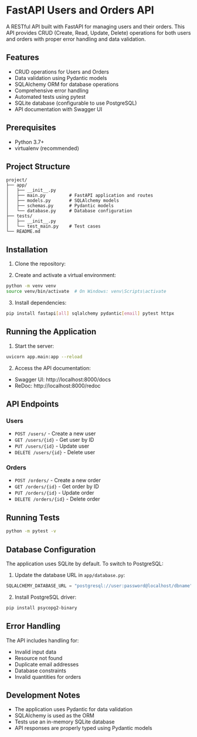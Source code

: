 # FastAPI Users and Orders API

A RESTful API built with FastAPI for managing users and their orders. This API provides CRUD (Create, Read, Update, Delete) operations for both users and orders with proper error handling and data validation.

## Features

- CRUD operations for Users and Orders
- Data validation using Pydantic models
- SQLAlchemy ORM for database operations
- Comprehensive error handling
- Automated tests using pytest
- SQLite database (configurable to use PostgreSQL)
- API documentation with Swagger UI

## Prerequisites

- Python 3.7+
- virtualenv (recommended)

## Project Structure

```
project/
├── app/
│   ├── __init__.py
│   ├── main.py         # FastAPI application and routes
│   ├── models.py       # SQLAlchemy models
│   ├── schemas.py      # Pydantic models
│   └── database.py     # Database configuration
├── tests/
│   ├── __init__.py
│   └── test_main.py    # Test cases
└── README.md
```

## Installation

1. Clone the repository:

2. Create and activate a virtual environment:
```bash
python -m venv venv
source venv/bin/activate  # On Windows: venv\Scripts\activate
```

3. Install dependencies:
```bash
pip install fastapi[all] sqlalchemy pydantic[email] pytest httpx
```

## Running the Application

1. Start the server:
```bash
uvicorn app.main:app --reload
```

2. Access the API documentation:
- Swagger UI: http://localhost:8000/docs
- ReDoc: http://localhost:8000/redoc

## API Endpoints

### Users
- `POST /users/` - Create a new user
- `GET /users/{id}` - Get user by ID
- `PUT /users/{id}` - Update user
- `DELETE /users/{id}` - Delete user

### Orders
- `POST /orders/` - Create a new order
- `GET /orders/{id}` - Get order by ID
- `PUT /orders/{id}` - Update order
- `DELETE /orders/{id}` - Delete order

## Running Tests

```bash
python -m pytest -v
```

## Database Configuration

The application uses SQLite by default. To switch to PostgreSQL:

1. Update the database URL in `app/database.py`:
```python
SQLALCHEMY_DATABASE_URL = "postgresql://user:password@localhost/dbname"
```

2. Install PostgreSQL driver:
```bash
pip install psycopg2-binary
```

## Error Handling

The API includes handling for:
- Invalid input data
- Resource not found
- Duplicate email addresses
- Database constraints
- Invalid quantities for orders

## Development Notes

- The application uses Pydantic for data validation
- SQLAlchemy is used as the ORM
- Tests use an in-memory SQLite database
- API responses are properly typed using Pydantic models

